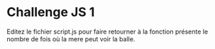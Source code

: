 # Challenge JS 1

Editez le fichier script.js pour faire retourner à la fonction présente le nombre de fois 
où la mere peut voir la balle.
